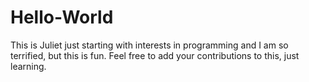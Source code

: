 # Hello-World 
This is Juliet just starting with interests in programming and I am so terrified, but this is fun. Feel free to add your contributions to this, just learning.
